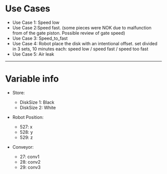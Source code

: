 # Use Cases

- Use Case 1: Speed low
- Use Case 2:Speed fast. (some pieces were NOK due to malfunction from of the gate piston. Possible review of gate speed)
- Use Case 3: Speed_to_fast
- Use Case 4: Robot place the disk with an intentional offset. set divided in 3 sets, 10 minutes each: speed low / speed fast / speed too fast
- Use Case 5: Air leak

---
# Variable info

- Store:

  - DiskSize 1: Black
  - DiskSize 2: White

- Robot Position:
  - 527: x
  - 528: y
  - 529: z

- Conveyor:
  - 27: conv1
  - 28: conv2
  - 29: conv3
